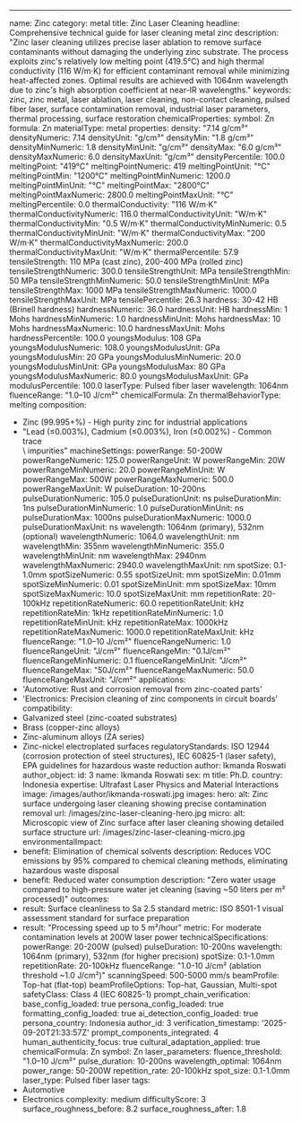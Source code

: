 ---
name: Zinc
category: metal
title: Zinc Laser Cleaning
headline: Comprehensive technical guide for laser cleaning metal zinc
description: "Zinc laser cleaning utilizes precise laser ablation to remove surface contaminants without damaging the underlying zinc substrate. The process exploits zinc's relatively low melting point (419.5°C) and high thermal conductivity (116 W/m·K) for efficient contaminant removal while minimizing heat-affected zones. Optimal results are achieved with 1064nm wavelength due to zinc's high absorption coefficient at near-IR wavelengths."
keywords: zinc, zinc metal, laser ablation, laser cleaning, non-contact cleaning,
  pulsed fiber laser, surface contamination removal, industrial laser parameters,
  thermal processing, surface restoration
chemicalProperties:
  symbol: Zn
  formula: Zn
  materialType: metal
properties:
  density: "7.14 g/cm³"
  densityNumeric: 7.14
  densityUnit: "g/cm³"
  densityMin: "1.8 g/cm³"
  densityMinNumeric: 1.8
  densityMinUnit: "g/cm³"
  densityMax: "6.0 g/cm³"
  densityMaxNumeric: 6.0
  densityMaxUnit: "g/cm³"
  densityPercentile: 100.0
  meltingPoint: "419°C"
  meltingPointNumeric: 419
  meltingPointUnit: "°C"
  meltingPointMin: "1200°C"
  meltingPointMinNumeric: 1200.0
  meltingPointMinUnit: "°C"
  meltingPointMax: "2800°C"
  meltingPointMaxNumeric: 2800.0
  meltingPointMaxUnit: "°C"
  meltingPercentile: 0.0
  thermalConductivity: "116 W/m·K"
  thermalConductivityNumeric: 116.0
  thermalConductivityUnit: "W/m·K"
  thermalConductivityMin: "0.5 W/m·K"
  thermalConductivityMinNumeric: 0.5
  thermalConductivityMinUnit: "W/m·K"
  thermalConductivityMax: "200 W/m·K"
  thermalConductivityMaxNumeric: 200.0
  thermalConductivityMaxUnit: "W/m·K"
  thermalPercentile: 57.9
  tensileStrength: 110 MPa (cast zinc), 200-400 MPa (rolled zinc)
  tensileStrengthNumeric: 300.0
  tensileStrengthUnit: MPa
  tensileStrengthMin: 50 MPa
  tensileStrengthMinNumeric: 50.0
  tensileStrengthMinUnit: MPa
  tensileStrengthMax: 1000 MPa
  tensileStrengthMaxNumeric: 1000.0
  tensileStrengthMaxUnit: MPa
  tensilePercentile: 26.3
  hardness: 30-42 HB (Brinell hardness)
  hardnessNumeric: 36.0
  hardnessUnit: HB
  hardnessMin: 1 Mohs
  hardnessMinNumeric: 1.0
  hardnessMinUnit: Mohs
  hardnessMax: 10 Mohs
  hardnessMaxNumeric: 10.0
  hardnessMaxUnit: Mohs
  hardnessPercentile: 100.0
  youngsModulus: 108 GPa
  youngsModulusNumeric: 108.0
  youngsModulusUnit: GPa
  youngsModulusMin: 20 GPa
  youngsModulusMinNumeric: 20.0
  youngsModulusMinUnit: GPa
  youngsModulusMax: 80 GPa
  youngsModulusMaxNumeric: 80.0
  youngsModulusMaxUnit: GPa
  modulusPercentile: 100.0
  laserType: Pulsed fiber laser
  wavelength: 1064nm
  fluenceRange: "1.0–10 J/cm²"
  chemicalFormula: Zn
  thermalBehaviorType: melting
composition:
- Zinc (99.995+%) - High purity zinc for industrial applications
- "Lead (≤0.003%), Cadmium (≤0.003%), Iron (≤0.002%) - Common trace\
  \ impurities"
machineSettings:
  powerRange: 50-200W
  powerRangeNumeric: 125.0
  powerRangeUnit: W
  powerRangeMin: 20W
  powerRangeMinNumeric: 20.0
  powerRangeMinUnit: W
  powerRangeMax: 500W
  powerRangeMaxNumeric: 500.0
  powerRangeMaxUnit: W
  pulseDuration: 10-200ns
  pulseDurationNumeric: 105.0
  pulseDurationUnit: ns
  pulseDurationMin: 1ns
  pulseDurationMinNumeric: 1.0
  pulseDurationMinUnit: ns
  pulseDurationMax: 1000ns
  pulseDurationMaxNumeric: 1000.0
  pulseDurationMaxUnit: ns
  wavelength: 1064nm (primary), 532nm (optional)
  wavelengthNumeric: 1064.0
  wavelengthUnit: nm
  wavelengthMin: 355nm
  wavelengthMinNumeric: 355.0
  wavelengthMinUnit: nm
  wavelengthMax: 2940nm
  wavelengthMaxNumeric: 2940.0
  wavelengthMaxUnit: nm
  spotSize: 0.1-1.0mm
  spotSizeNumeric: 0.55
  spotSizeUnit: mm
  spotSizeMin: 0.01mm
  spotSizeMinNumeric: 0.01
  spotSizeMinUnit: mm
  spotSizeMax: 10mm
  spotSizeMaxNumeric: 10.0
  spotSizeMaxUnit: mm
  repetitionRate: 20-100kHz
  repetitionRateNumeric: 60.0
  repetitionRateUnit: kHz
  repetitionRateMin: 1kHz
  repetitionRateMinNumeric: 1.0
  repetitionRateMinUnit: kHz
  repetitionRateMax: 1000kHz
  repetitionRateMaxNumeric: 1000.0
  repetitionRateMaxUnit: kHz
  fluenceRange: "1.0–10 J/cm²"
  fluenceRangeNumeric: 1.0
  fluenceRangeUnit: "J/cm²"
  fluenceRangeMin: "0.1J/cm²"
  fluenceRangeMinNumeric: 0.1
  fluenceRangeMinUnit: "J/cm²"
  fluenceRangeMax: "50J/cm²"
  fluenceRangeMaxNumeric: 50.0
  fluenceRangeMaxUnit: "J/cm²"
applications:
- 'Automotive: Rust and corrosion removal from zinc-coated parts'
- 'Electronics: Precision cleaning of zinc components in circuit boards'
compatibility:
- Galvanized steel (zinc-coated substrates)
- Brass (copper-zinc alloys)
- Zinc-aluminum alloys (ZA series)
- Zinc-nickel electroplated surfaces
regulatoryStandards: ISO 12944 (corrosion protection of steel structures), IEC 60825-1
  (laser safety), EPA guidelines for hazardous waste reduction
author: Ikmanda Roswati
author_object:
  id: 3
  name: Ikmanda Roswati
  sex: m
  title: Ph.D.
  country: Indonesia
  expertise: Ultrafast Laser Physics and Material Interactions
  image: /images/author/ikmanda-roswati.jpg
images:
  hero:
    alt: Zinc surface undergoing laser cleaning showing precise contamination removal
    url: /images/zinc-laser-cleaning-hero.jpg
  micro:
    alt: Microscopic view of Zinc surface after laser cleaning showing detailed surface
      structure
    url: /images/zinc-laser-cleaning-micro.jpg
environmentalImpact:
- benefit: Elimination of chemical solvents
  description: Reduces VOC emissions by 95% compared to chemical cleaning methods,
    eliminating hazardous waste disposal
- benefit: Reduced water consumption
  description: "Zero water usage compared to high-pressure water jet cleaning (saving ~50 liters per m² processed)"
outcomes:
- result: Surface cleanliness to Sa 2.5 standard
  metric: ISO 8501-1 visual assessment standard for surface preparation
- result: "Processing speed up to 5 m²/hour"
  metric: For moderate contamination levels at 200W laser power
technicalSpecifications:
  powerRange: 20-200W (pulsed)
  pulseDuration: 10-200ns
  wavelength: 1064nm (primary), 532nm (for higher precision)
  spotSize: 0.1-1.0mm
  repetitionRate: 20-100kHz
  fluenceRange: "1.0-10 J/cm² (ablation threshold ~1.0 J/cm²)"
  scanningSpeed: 500-5000 mm/s
  beamProfile: Top-hat (flat-top)
  beamProfileOptions: Top-hat, Gaussian, Multi-spot
  safetyClass: Class 4 (IEC 60825-1)
prompt_chain_verification:
  base_config_loaded: true
  persona_config_loaded: true
  formatting_config_loaded: true
  ai_detection_config_loaded: true
  persona_country: Indonesia
  author_id: 3
  verification_timestamp: '2025-09-20T21:33:57Z'
  prompt_components_integrated: 4
  human_authenticity_focus: true
  cultural_adaptation_applied: true
chemicalFormula: Zn
symbol: Zn
laser_parameters:
  fluence_threshold: "1.0–10 J/cm²"
  pulse_duration: 10-200ns
  wavelength_optimal: 1064nm
  power_range: 50-200W
  repetition_rate: 20-100kHz
  spot_size: 0.1-1.0mm
  laser_type: Pulsed fiber laser
tags:
- Automotive
- Electronics
complexity: medium
difficultyScore: 3
surface_roughness_before: 8.2
surface_roughness_after: 1.8
